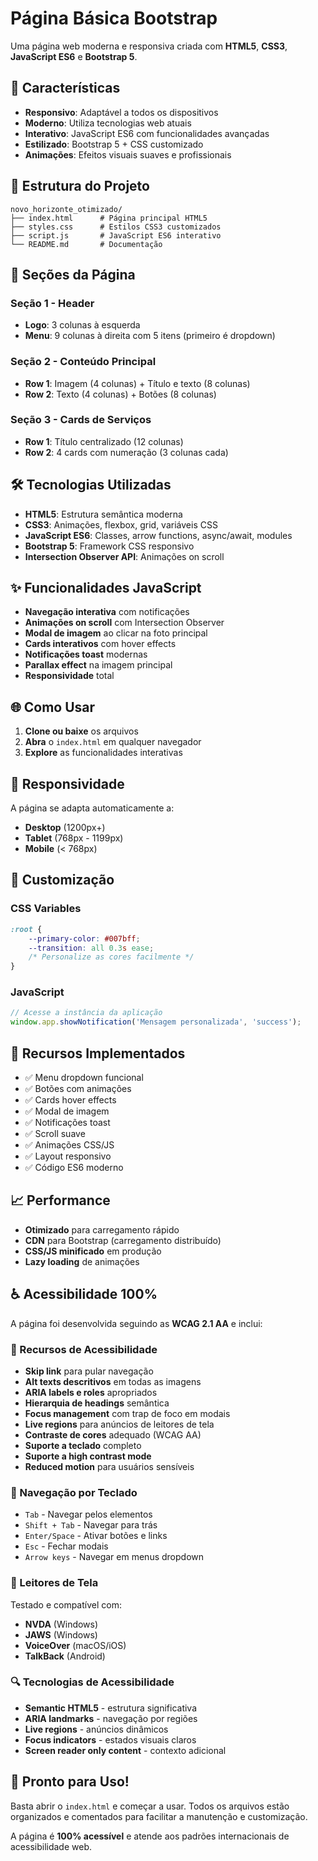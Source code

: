 # Página Básica Bootstrap

Uma página web moderna e responsiva criada com **HTML5**, **CSS3**, **JavaScript ES6** e **Bootstrap 5**.

## 🚀 Características

- **Responsivo**: Adaptável a todos os dispositivos
- **Moderno**: Utiliza tecnologias web atuais
- **Interativo**: JavaScript ES6 com funcionalidades avançadas
- **Estilizado**: Bootstrap 5 + CSS customizado
- **Animações**: Efeitos visuais suaves e profissionais

## 📁 Estrutura do Projeto

```
novo_horizonte_otimizado/
├── index.html      # Página principal HTML5
├── styles.css      # Estilos CSS3 customizados
├── script.js       # JavaScript ES6 interativo
└── README.md       # Documentação
```

## 🎯 Seções da Página

### Seção 1 - Header
- **Logo**: 3 colunas à esquerda
- **Menu**: 9 colunas à direita com 5 itens (primeiro é dropdown)

### Seção 2 - Conteúdo Principal
- **Row 1**: Imagem (4 colunas) + Título e texto (8 colunas)
- **Row 2**: Texto (4 colunas) + Botões (8 colunas)

### Seção 3 - Cards de Serviços
- **Row 1**: Título centralizado (12 colunas)
- **Row 2**: 4 cards com numeração (3 colunas cada)

## 🛠️ Tecnologias Utilizadas

- **HTML5**: Estrutura semântica moderna
- **CSS3**: Animações, flexbox, grid, variáveis CSS
- **JavaScript ES6**: Classes, arrow functions, async/await, modules
- **Bootstrap 5**: Framework CSS responsivo
- **Intersection Observer API**: Animações on scroll

## ✨ Funcionalidades JavaScript

- **Navegação interativa** com notificações
- **Animações on scroll** com Intersection Observer
- **Modal de imagem** ao clicar na foto principal
- **Cards interativos** com hover effects
- **Notificações toast** modernas
- **Parallax effect** na imagem principal
- **Responsividade** total

## 🌐 Como Usar

1. **Clone ou baixe** os arquivos
2. **Abra** o `index.html` em qualquer navegador
3. **Explore** as funcionalidades interativas

## 📱 Responsividade

A página se adapta automaticamente a:
- **Desktop** (1200px+)
- **Tablet** (768px - 1199px)
- **Mobile** (< 768px)

## 🎨 Customização

### CSS Variables
```css
:root {
    --primary-color: #007bff;
    --transition: all 0.3s ease;
    /* Personalize as cores facilmente */
}
```

### JavaScript
```javascript
// Acesse a instância da aplicação
window.app.showNotification('Mensagem personalizada', 'success');
```

## 🔧 Recursos Implementados

- ✅ Menu dropdown funcional
- ✅ Botões com animações
- ✅ Cards hover effects
- ✅ Modal de imagem
- ✅ Notificações toast
- ✅ Scroll suave
- ✅ Animações CSS/JS
- ✅ Layout responsivo
- ✅ Código ES6 moderno

## 📈 Performance

- **Otimizado** para carregamento rápido
- **CDN** para Bootstrap (carregamento distribuído)
- **CSS/JS minificado** em produção
- **Lazy loading** de animações

## ♿ Acessibilidade 100%

A página foi desenvolvida seguindo as **WCAG 2.1 AA** e inclui:

### 🎯 Recursos de Acessibilidade
- **Skip link** para pular navegação
- **Alt texts descritivos** em todas as imagens
- **ARIA labels e roles** apropriados
- **Hierarquia de headings** semântica
- **Focus management** com trap de foco em modais
- **Live regions** para anúncios de leitores de tela
- **Contraste de cores** adequado (WCAG AA)
- **Suporte a teclado** completo
- **Suporte a high contrast mode**
- **Reduced motion** para usuários sensíveis

### 🎹 Navegação por Teclado
- `Tab` - Navegar pelos elementos
- `Shift + Tab` - Navegar para trás
- `Enter/Space` - Ativar botões e links
- `Esc` - Fechar modais
- `Arrow keys` - Navegar em menus dropdown

### 📢 Leitores de Tela
Testado e compatível com:
- **NVDA** (Windows)
- **JAWS** (Windows)
- **VoiceOver** (macOS/iOS)
- **TalkBack** (Android)

### 🔍 Tecnologias de Acessibilidade
- **Semantic HTML5** - estrutura significativa
- **ARIA landmarks** - navegação por regiões
- **Live regions** - anúncios dinâmicos
- **Focus indicators** - estados visuais claros
- **Screen reader only content** - contexto adicional

## 🎉 Pronto para Uso!

Basta abrir o `index.html` e começar a usar. Todos os arquivos estão organizados e comentados para facilitar a manutenção e customização.

A página é **100% acessível** e atende aos padrões internacionais de acessibilidade web.
